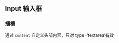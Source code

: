 <div class="demo-header">
<p class="overviewicon">
  <span class="wapi-ui-input wapi-form-span"/>
</p>

## Input 输入框

<mobile-uxlink widget-name="Input"></mobile-uxlink>
</div>

### 插槽

通过 `content` 自定义头部内容，只对 type=‘textarea‘有效

<mobile-view link="input/slot-content"></mobile-view>

<br>
